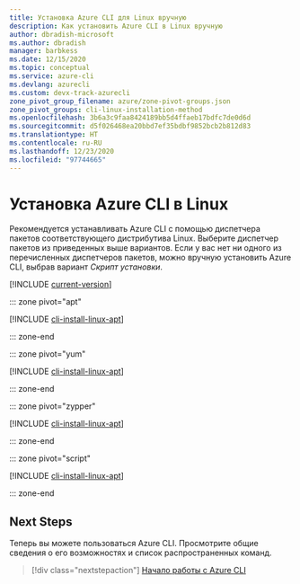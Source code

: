 ```yaml
---
title: Установка Azure CLI для Linux вручную
description: Как установить Azure CLI в Linux вручную
author: dbradish-microsoft
ms.author: dbradish
manager: barbkess
ms.date: 12/15/2020
ms.topic: conceptual
ms.service: azure-cli
ms.devlang: azurecli
ms.custom: devx-track-azurecli
zone_pivot_group_filename: azure/zone-pivot-groups.json
zone_pivot_groups: cli-linux-installation-method
ms.openlocfilehash: 3b6a3c9faa8424189bb5d4ffaeb17bdfc7de0d6d
ms.sourcegitcommit: d5f026468ea20bbd7ef35bdbf9852bcb2b812d83
ms.translationtype: HT
ms.contentlocale: ru-RU
ms.lasthandoff: 12/23/2020
ms.locfileid: "97744665"
---
```

# <a name="install-the-azure-cli-on-linux"></a>Установка Azure CLI в Linux

Рекомендуется устанавливать Azure CLI с помощью диспетчера пакетов соответствующего дистрибутива Linux. Выберите диспетчер пакетов из приведенных выше вариантов.  Если у вас нет ни одного из перечисленных диспетчеров пакетов, можно вручную установить Azure CLI, выбрав вариант *Скрипт установки*.

[!INCLUDE [current-version](includes/current-version.md)]

::: zone pivot="apt"

[!INCLUDE [cli-install-linux-apt](includes/cli-install-linux-apt.md)]

::: zone-end

::: zone pivot="yum"

[!INCLUDE [cli-install-linux-apt](includes/cli-install-linux-yum.md)]

::: zone-end

::: zone pivot="zypper"

[!INCLUDE [cli-install-linux-apt](includes/cli-install-linux-zypper.md)]

::: zone-end

::: zone pivot="script"

[!INCLUDE [cli-install-linux-apt](includes/cli-install-linux-script.md)]

::: zone-end

## <a name="next-steps"></a>Next Steps

Теперь вы можете пользоваться Azure CLI. Просмотрите общие сведения о его возможностях и список распространенных команд.

> [!div class="nextstepaction"]
> [Начало работы с Azure CLI](get-started-with-azure-cli.md)
